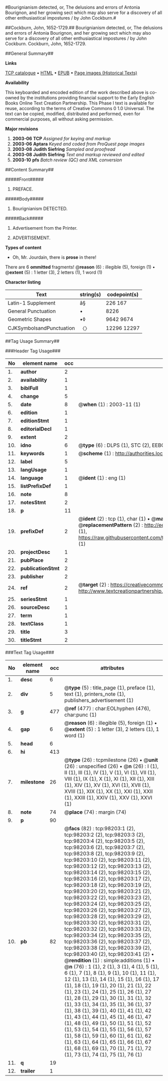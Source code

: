 #Bourignianism detected, or, The delusions and errors of Antonia Bourignon, and her growing sect which may also serve for a discovery of all other enthusiastical impostures / by John Cockburn.#

##Cockburn, John, 1652-1729.##
Bourignianism detected, or, The delusions and errors of Antonia Bourignon, and her growing sect which may also serve for a discovery of all other enthusiastical impostures / by John Cockburn.
Cockburn, John, 1652-1729.

##General Summary##

**Links**

[TCP catalogue](http://www.ota.ox.ac.uk/tcp/)  • 
[HTML](http://tei.it.ox.ac.uk/tcp/Texts-HTML/free/A33/A33542.html)  • 
[EPUB](http://tei.it.ox.ac.uk/tcp/Texts-EPUB/free/A33/A33542.epub) • 
[Page images (Historical Texts)](https://data.historicaltexts.jisc.ac.uk/view?pubId=eebo-13163949e&pageId=eebo-13163949e-98203-1)

**Availability**

This keyboarded and encoded edition of the
	       work described above is co-owned by the institutions
	       providing financial support to the Early English Books
	       Online Text Creation Partnership. This Phase I text is
	       available for reuse, according to the terms of Creative
	       Commons 0 1.0 Universal. The text can be copied,
	       modified, distributed and performed, even for
	       commercial purposes, all without asking permission.

**Major revisions**

1. __2003-06__ __TCP__ *Assigned for keying and markup*
1. __2003-06__ __Aptara__ *Keyed and coded from ProQuest page images*
1. __2003-08__ __Judith Siefring__ *Sampled and proofread*
1. __2003-08__ __Judith Siefring__ *Text and markup reviewed and edited*
1. __2003-10__ __pfs__ *Batch review (QC) and XML conversion*

##Content Summary##

#####Front#####

1. PREFACE.

#####Body#####

1. Bourignianism
DETECTED.

#####Back#####

1. Advertisement from the Printer.

1. ADVERTISEMENT.

**Types of content**

  * Oh, Mr. Jourdain, there is **prose** in there!

There are 6 **ommitted** fragments! 
 @__reason__ (6) : illegible (5), foreign (1)  •  @__extent__ (5) : 1 letter (3), 2 letters (1), 1 word (1)

**Character listing**


|Text|string(s)|codepoint(s)|
|---|---|---|
|Latin-1 Supplement|â§|226 167|
|General Punctuation|•|8226|
|Geometric Shapes|▪◊|9642 9674|
|CJKSymbolsandPunctuation|〈〉|12296 12297|

##Tag Usage Summary##

###Header Tag Usage###

|No|element name|occ|attributes|
|---|---|---|---|
|1.|__author__|2||
|2.|__availability__|1||
|3.|__biblFull__|1||
|4.|__change__|5||
|5.|__date__|8| @__when__ (1) : 2003-11 (1)|
|6.|__edition__|1||
|7.|__editionStmt__|1||
|8.|__editorialDecl__|1||
|9.|__extent__|2||
|10.|__idno__|6| @__type__ (6) : DLPS (1), STC (2), EEBO-CITATION (1), OCLC (1), VID (1)|
|11.|__keywords__|1| @__scheme__ (1) : http://authorities.loc.gov/ (1)|
|12.|__label__|5||
|13.|__langUsage__|1||
|14.|__language__|1| @__ident__ (1) : eng (1)|
|15.|__listPrefixDef__|1||
|16.|__note__|8||
|17.|__notesStmt__|2||
|18.|__p__|11||
|19.|__prefixDef__|2| @__ident__ (2) : tcp (1), char (1)  •  @__matchPattern__ (2) : ([0-9\-]+):([0-9IVX]+) (1), (.+) (1)  •  @__replacementPattern__ (2) : http://eebo.chadwyck.com/downloadtiff?vid=$1&page=$2 (1), https://raw.githubusercontent.com/textcreationpartnership/Texts/master/tcpchars.xml#$1 (1)|
|20.|__projectDesc__|1||
|21.|__pubPlace__|2||
|22.|__publicationStmt__|2||
|23.|__publisher__|2||
|24.|__ref__|2| @__target__ (2) : https://creativecommons.org/publicdomain/zero/1.0/ (1), http://www.textcreationpartnership.org/docs/. (1)|
|25.|__seriesStmt__|1||
|26.|__sourceDesc__|1||
|27.|__term__|1||
|28.|__textClass__|1||
|29.|__title__|3||
|30.|__titleStmt__|2||


###Text Tag Usage###

|No|element name|occ|attributes|
|---|---|---|---|
|1.|__desc__|6||
|2.|__div__|5| @__type__ (5) : title_page (1), preface (1), text (1), printers_note (1), publishers_advertisement (1)|
|3.|__g__|477| @__ref__ (477) : char:EOLhyphen (476), char:punc (1)|
|4.|__gap__|6| @__reason__ (6) : illegible (5), foreign (1)  •  @__extent__ (5) : 1 letter (3), 2 letters (1), 1 word (1)|
|5.|__head__|6||
|6.|__hi__|413||
|7.|__milestone__|26| @__type__ (26) : tcpmilestone (26)  •  @__unit__ (26) : unspecified (26)  •  @__n__ (26) : I (1), II (1), III (1), IV (1), V (1), VI (1), VII (1), VIII (1), IX (1), X (1), XI (1), XII (1), XIII (1), XIV (1), XV (1), XVI (1), XVII (1), XVIII (1), XIX (1), XX (1), XXI (1), XXII (1), XXIII (1), XXIV (1), XXV (1), XXVI (1)|
|8.|__note__|74| @__place__ (74) : margin (74)|
|9.|__p__|90||
|10.|__pb__|82| @__facs__ (82) : tcp:98203:1 (2), tcp:98203:2 (2), tcp:98203:3 (2), tcp:98203:4 (2), tcp:98203:5 (2), tcp:98203:6 (2), tcp:98203:7 (2), tcp:98203:8 (2), tcp:98203:9 (2), tcp:98203:10 (2), tcp:98203:11 (2), tcp:98203:12 (2), tcp:98203:13 (2), tcp:98203:14 (2), tcp:98203:15 (2), tcp:98203:16 (2), tcp:98203:17 (2), tcp:98203:18 (2), tcp:98203:19 (2), tcp:98203:20 (2), tcp:98203:21 (2), tcp:98203:22 (2), tcp:98203:23 (2), tcp:98203:24 (2), tcp:98203:25 (2), tcp:98203:26 (2), tcp:98203:27 (2), tcp:98203:28 (2), tcp:98203:29 (2), tcp:98203:30 (2), tcp:98203:31 (2), tcp:98203:32 (2), tcp:98203:33 (2), tcp:98203:34 (2), tcp:98203:35 (2), tcp:98203:36 (2), tcp:98203:37 (2), tcp:98203:38 (2), tcp:98203:39 (2), tcp:98203:40 (2), tcp:98203:41 (2)  •  @__rendition__ (1) : simple:additions (1)  •  @__n__ (76) : 1 (1), 2 (1), 3 (1), 4 (1), 5 (1), 6 (1), 7 (1), 8 (1), 9 (1), 10 (1), 11 (1), 12 (1), 13 (1), 14 (1), 15 (1), 16 (1), 17 (1), 18 (1), 19 (1), 20 (1), 21 (1), 22 (1), 23 (1), 24 (1), 25 (1), 26 (1), 27 (1), 28 (1), 29 (1), 30 (1), 31 (1), 32 (1), 33 (1), 34 (1), 35 (1), 36 (1), 37 (1), 38 (1), 39 (1), 40 (1), 41 (1), 42 (1), 43 (1), 44 (1), 45 (1), 46 (1), 47 (1), 48 (1), 49 (1), 50 (1), 51 (1), 52 (1), 53 (1), 54 (1), 55 (1), 56 (1), 57 (1), 58 (1), 59 (1), 60 (1), 61 (1), 62 (1), 63 (1), 64 (1), 65 (1), 66 (1), 67 (1), 68 (1), 69 (1), 70 (1), 71 (1), 72 (1), 73 (1), 74 (1), 75 (1), 76 (1)|
|11.|__q__|19||
|12.|__trailer__|1||

